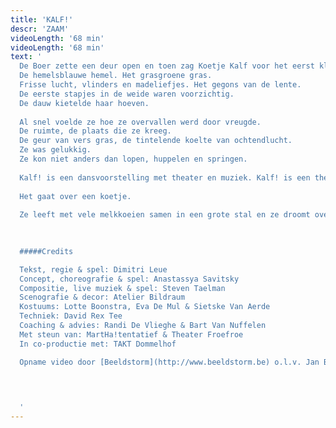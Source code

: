 ```yaml
---
title: 'KALF!'
descr: 'ZAAM'
videoLength: '68 min'
videoLength: '68 min'
text: '
  De Boer zette een deur open en toen zag Koetje Kalf voor het eerst kleuren.
  De hemelsblauwe hemel. Het grasgroene gras.
  Frisse lucht, vlinders en madeliefjes. Het gegons van de lente.
  De eerste stapjes in de weide waren voorzichtig.
  De dauw kietelde haar hoeven.
  
  Al snel voelde ze hoe ze overvallen werd door vreugde.
  De ruimte, de plaats die ze kreeg.
  De geur van vers gras, de tintelende koelte van ochtendlucht.
  Ze was gelukkig.
  Ze kon niet anders dan lopen, huppelen en springen.
  
  Kalf! is een dansvoorstelling met theater en muziek. Kalf! is een theatervoorstelling met dans en muziek. Kalf! is een muziekvoorstelling met dans en theater.
  
  Het gaat over een koetje.
  
  Ze leeft met vele melkkoeien samen in een grote stal en ze droomt over India, waar de koeien heilig zijn. Daar worden koeien oud en alle kalfjes zijn er van goud!
  
  

  #####Credits

  Tekst, regie & spel: Dimitri Leue
  Concept, choreografie & spel: Anastassya Savitsky
  Compositie, live muziek & spel: Steven Taelman
  Scenografie & decor: Atelier Bildraum
  Kostuums: Lotte Boonstra, Eva De Mul & Sietske Van Aerde
  Techniek: David Rex Tee
  Coaching & advies: Randi De Vlieghe & Bart Van Nuffelen
  Met steun van: MartHa!tentatief & Theater Froefroe
  In co-productie met: TAKT Dommelhof

  Opname video door [Beeldstorm](http://www.beeldstorm.be) o.l.v. Jan Bosteels  

  
  

  ‍'
---
```

